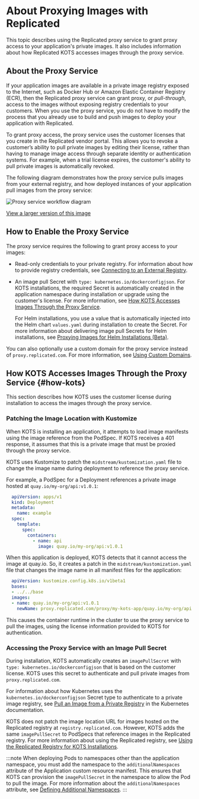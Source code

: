 # About Proxying Images with Replicated

This topic describes using the Replicated proxy service to grant proxy access to your application's private images. It also includes information about how Replicated KOTS accesses images through the proxy service.

## About the Proxy Service

If your application images are available in a private image registry exposed to the Internet, such as Docker Hub or Amazon Elastic Container Registry (ECR), then the Replicated proxy service can grant proxy, or _pull-through_, access to the images without exposing registry credentials to your customers. When you use the proxy service, you do not have to modify the process that you already use to build and push images to deploy your application with Replicated.

To grant proxy access, the proxy service uses the customer licenses that you create in the Replicated vendor portal. This allows you to revoke a customer’s ability to pull private images by editing their license, rather than having to manage image access through separate identity or authentication systems. For example, when a trial license expires, the customer's ability to pull private images is automatically revoked.

The following diagram demonstrates how the proxy service pulls images from your external registry, and how deployed instances of your application pull images from the proxy service:

![Proxy service workflow diagram](/images/private-registry-diagram.png)

[View a larger version of this image](/images/private-registry-diagram-large.png)

## How to Enable the Proxy Service

The proxy service requires the following to grant proxy access to your images:
* Read-only credentials to your private registry. For information about how to provide registry credentials, see [Connecting to an External Registry](packaging-private-images).
* An image pull Secret with `type: kubernetes.io/dockerconfigjson`. For KOTS installations, the required Secret is automatically created in the application namespace during installation or upgrade using the customer's license. For more information, see [How KOTS Accesses Images Through the Proxy Service](#how-kots).
  
  For Helm installations, you use a value that is automatically injected into the Helm chart `values.yaml` during installation to create the Secret. For more information about delivering image pull Secrets for Helm installations, see [Proxying Images for Helm Installations (Beta)](helm-image-registry).

You can also optionally use a custom domain for the proxy service instead of `proxy.replicated.com`. For more information, see [Using Custom Domains](custom-domains-using).  
## How KOTS Accesses Images Through the Proxy Service {#how-kots}

This section describes how KOTS uses the customer license during installation to access the images through the proxy service.
### Patching the Image Location with Kustomize

When KOTS is installing an application, it attempts to load image manifests
using the image reference from the PodSpec. If KOTS receives a 401 response,
it assumes that this is a private image that must be proxied through the
proxy service.

KOTS uses Kustomize to patch the `midstream/kustomization.yaml` file to change the image name during deployment to reference the proxy service.

For example, a PodSpec for a Deployment references a private image hosted at `quay.io/my-org/api:v1.0.1`:

```yaml
  apiVersion: apps/v1
  kind: Deployment
  metadata:
    name: example
  spec:
    template:
      spec:
        containers:
          - name: api
            image: quay.io/my-org/api:v1.0.1
```

When this application is deployed, KOTS detects that it cannot access
the image at quay.io. So, it creates a patch in the `midstream/kustomization.yaml`
file that changes the image name in all manifest files for the application:

```yaml
  apiVersion: kustomize.config.k8s.io/v1beta1
  bases:
  - ../../base
  images:
  - name: quay.io/my-org/api:v1.0.1
    newName: proxy.replicated.com/proxy/my-kots-app/quay.io/my-org/api
```

This causes the container runtime in the cluster to use the proxy service to pull the images,
using the license information provided to KOTS for authentication.

### Accessing the Proxy Service with an Image Pull Secret

During installation, KOTS automatically creates an `imagePullSecret` with `type: kubernetes.io/dockerconfigjson`
that is based on the customer license. KOTS uses this secret to authenticate and
pull private images from `proxy.replicated.com`.

For information about how Kubernetes uses the `kubernetes.io/dockerconfigjson` Secret type to authenticate to a private image registry, see [Pull an Image from a Private Registry](https://kubernetes.io/docs/tasks/configure-pod-container/pull-image-private-registry/) in the Kubernetes documentation.

KOTS does not patch the image location URL for images hosted on the Replicated registry
at `registry.replicated.com`. However, KOTS adds the same `imagePullSecret` to
PodSpecs that reference images in the Replicated registry. For more information about using the Replicated registry, see [Using the Replicated Registry for KOTS Installations](private-images-replicated).

:::note
When deploying Pods to namespaces other than the application namespace, you must add the namespace to the `additionalNamespaces` attribute of the Application custom resource manifest.
This ensures that KOTS can provision the `imagePullSecret` in the namespace to allow the Pod to pull the image.
For more information about the `additionalNamespaces` attribute, see [Defining Additional Namespaces](operator-defining-additional-namespaces).
:::
